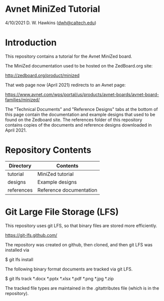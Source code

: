 # Avnet MiniZed Tutorial

4/10/2021 D. W. Hawkins (dwh@caltech.edu)

# Introduction

This repository contains a tutorial for the Avnet MiniZed board.

The MiniZed documentation used to be hosted on the ZedBoard.org site:

http://zedboard.org/product/minized

That web page now (April 2021) redirects to an Avnet page:

https://www.avnet.com/wps/portal/us/products/avnet-boards/avnet-board-families/minized/

The "Technical Documents" and "Reference Designs" tabs at the bottom of this page contain the documentation and example designs that used to be found on the Zedboard site. The references folder of this repository contains copies of the documents and reference designs downloaded in April 2021.

# Repository Contents

Directory           | Contents
--------------------|-----------
tutorial            | MiniZed tutorial
designs             | Example designs
references          | Reference documentation

# Git Large File Storage (LFS)

This repository uses git LFS, so that binary files are stored more efficiently.

https://git-lfs.github.com/

The repository was created on github, then cloned, and then git LFS was installed via

$ git lfs install

The following binary format documents are tracked via git LFS.

$ git lfs track *.docx *.pptx *.xlsx *.pdf *.png *.jpg *.zip

The tracked file types are maintained in the .gitattributes file (which is in the repository).
